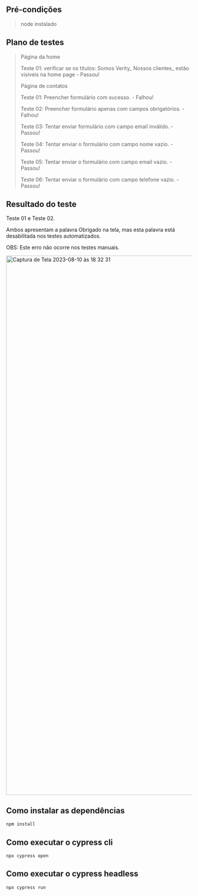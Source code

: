 ## Pré-condições

> node instalado

## Plano de testes

>Página da home
>
>Teste 01: verificar se os títulos: Somos Verity_  Nossos clientes_  estão visíveis na home page - Passou!
>
>Página de contatos
>
>Teste 01: Preencher formulário com sucesso. - Falhou!
>
>Teste 02: Preencher formulário apenas com campos obrigatórios. - Falhou!
>
>Teste 03: Tentar enviar formulário com campo email inválido. - Passou!
>
>Teste 04: Tentar enviar o formulário com campo nome vazio. - Passou!
>
>Teste 05: Tentar enviar o formulário com campo email vazio. - Passou!
>
>Teste 06: Tentar enviar o formulário com campo telefone vazio. - Passou!
>

## Resultado do teste

Teste 01 e Teste 02. 

Ambos apresentam a palavra Obrigado na tela, mas esta palavra está desabilitada nos testes automatizados.

OBS: Este erro não ocorre nos testes manuais.

<img width="1463" alt="Captura de Tela 2023-08-10 às 18 32 31" src="https://github.com/AssucenaSaldanhaa/e2e-cypress-verity/assets/118921604/87f457f2-31c6-489a-b2e6-21082f2c67c1">

## Como instalar as dependências

```
npm install
```

## Como executar o cypress cli

```
npx cypress open
```

## Como executar o cypress headless

```
npx cypress run
```
